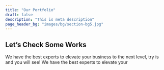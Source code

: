 ```yaml
---
title: "Our Portfolio"
draft: false
description: "This is meta description"
page_header_bg: "images/bg/section-bg5.jpg"
---
```


## Let’s Check Some Works

We have the best experts to elevate your business to the next level, try is and you will see! We have the best experts to elevate your